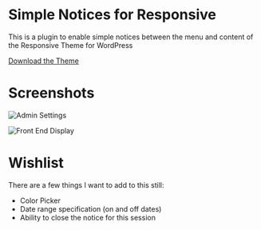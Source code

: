 Simple Notices for Responsive
=========================

This is a plugin to enable simple notices between the menu and content of the Responsive Theme for WordPress

[Download the Theme](http://wordpress.org/themes/responsive)

Screenshots
=========================
![Admin Settings](https://dl.dropboxusercontent.com/u/8019372/plugins/snfr/admin-settings.png "Admin Settings (for now)")

![Front End Display](https://dl.dropboxusercontent.com/u/8019372/plugins/snfr/front-end.png "Displaying the banners")


Wishlist
=========================
There are a few things I want to add to this still:
* Color Picker
* Date range specification (on and off dates)
* Ability to close the notice for this session